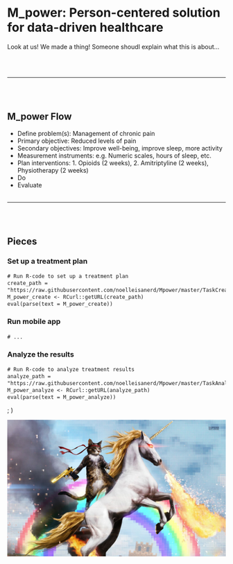 
# __M_power__: Person-centered solution for data-driven healthcare

Look at us! We made a thing!
Someone shoudl explain what this is about...

<br><br>
****
<br><br>

## __M_power Flow__

  * Define problem(s):  Management of chronic pain
  * Primary objective: Reduced levels of pain
  * Secondary objectives: Improve well-being, improve sleep, more activity
  * Measurement instruments: e.g. Numeric scales, hours of sleep, etc.
  * Plan interventions: 1. Opioids (2 weeks), 2. Amitriptyline (2 weeks), Physiotherapy (2 weeks)
  * Do
  * Evaluate
<br><br>
****
<br><br>
## Pieces

### Set up a treatment plan
```
# Run R-code to set up a treatment plan
create_path = "https://raw.githubusercontent.com/noelleisanerd/Mpower/master/TaskCreator/app.R"
M_power_create <- RCurl::getURL(create_path)
eval(parse(text = M_power_create)) 
```

### Run mobile app
```
# ...
```

### Analyze the results 
```
# Run R-code to analyze treatment results
analyze_path = "https://raw.githubusercontent.com/noelleisanerd/Mpower/master/TaskAnalyzer/app.R"
M_power_analyze <- RCurl::getURL(analyze_path)
eval(parse(text = M_power_analyze)) 
```

; )




![alt text](https://github.com/noelleisanerd/Mpower/raw/master/dcfc76fc31d70ed84c379fa2737204f4.jpg "23")
